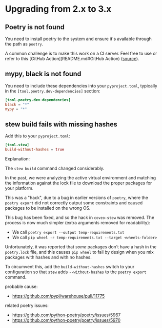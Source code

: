 # Upgrading from 2.x to 3.x

## Poetry is not found

You need to install poetry to the system and ensure it's available through the path as `poetry`.

A common challenge is to make this work on a CI server.
Feel free to use or refer to this [GitHub Action](README.md#GitHub Action) ([source](action.yml)).


## mypy, black is not found

You need to include these dependencies into your `pyproject.toml`, 
typically in the `[tool.poetry.dev-dependencies]` section:

```toml
[tool.poetry.dev-dependencies]
black = "*"
mypy = "*"
```


## stew build fails with missing hashes

Add this to your `pyproject.toml`:

```toml
[tool.stew]
build-without-hashes = true
```

Explanation:

The `stew build` command changed considerably. 

In the past, we were analyzing the active virtual environment 
and matching the information against the lock file to download the proper packages for your platform.

This was a "hack", due to a bug in earlier versions of `poetry`, where the `poetry export`
did not correctly output some constraints and caused packages to be installed on the wrong OS.

This bug has been fixed, and so the hack in `coveo-stew` was removed. 
The process is now much simpler (extra arguments removed for readability):

- We call `poetry export --output temp-requirements.txt`
- We call `pip wheel -r temp-requirements.txt --target <wheels-folder>`

Unfortunately, it was reported that _some_ packages don't have a hash in the `poetry.lock` file,
and this causes `pip wheel` to fail by design when you mix packages with hashes and with no hashes.

To circumvent this, add the `build-without-hashes` switch to your configuration 
so that `stew` adds `--without-hashes` to the `poetry export` command.

probable cause: 
- https://github.com/pypi/warehouse/pull/11775

related poetry issues:
- https://github.com/python-poetry/poetry/issues/5967
- https://github.com/python-poetry/poetry/issues/5970
